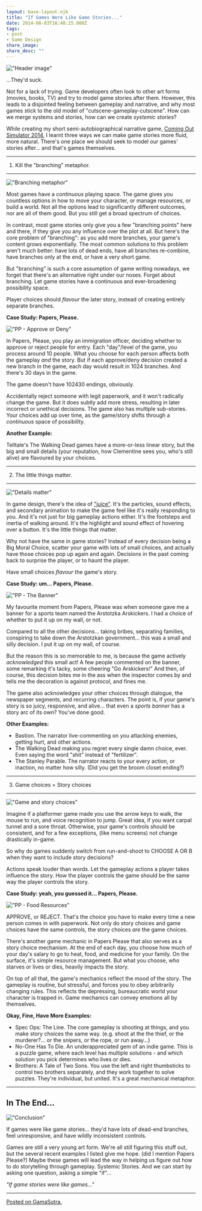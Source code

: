```yaml
---
layout: base-layout.njk
title: "If Games Were Like Game Stories..."
date: 2014-08-03T16:40:25.000Z
tags:
- post
- Game Design
share_image: 
share_desc: ""
---
```


!["Header image"](/content/images/2014/Jul/GameStories0001.png)

...They'd suck.

Not for a lack of trying. Game developers often look to other art forms (movies, books, TV) and try to model game stories after them. However, this leads to a disjointed feeling between gameplay and narrative, and why most games stick to the old model of "cutscene-gameplay-cutscene". How can we merge systems and stories, how can we create _systemic stories_?

While creating my short semi-autobiographical narrative game, [Coming Out Simulator 2014](http://ncase.itch.io/coming-out-simulator-2014), I learnt three ways we can make game stories more fluid, more natural. There's one place we should seek to model our games' stories after... and that's games themselves.

* * *

1) Kill the "branching" metaphor.
---------------------------------

!["Branching metaphor"](/content/images/2014/Aug/GameStories0004.png)

Most games have a _continuous_ playing space. The game gives you countless options in how to move your character, or manage resources, or build a world. Not all the options lead to significantly different outcomes, nor are all of them good. But you still get a broad spectrum of choices.

In contrast, most game stories only give you a few "branching points" here and there, if they give you any influence over the plot at all. But here's the core problem of "branching": as you add more branches, your game's content grows exponentially. The most common solutions to this problem aren't much better: have lots of dead ends, have all branches re-combine, have branches only at the end, or have a very short game.

But "branching" is such a core assumption of game writing nowadays, we forget that there's an alternative right under our noses. Forget about branching. Let game stories have a continuous and ever-broadening possibility space.

Player choices should _flavour_ the later story, instead of creating entirely separate branches.

**Case Study: Papers, Please.**

!["PP - Approve or Deny"](/content/images/2014/Aug/Screen-Shot-2014-08-03-at-10-36-08.png)

In Papers, Please, you play an immigration officer, deciding whether to approve or reject people for entry. Each "day"/level of the game, you process around 10 people. What you choose for each person affects both the gameplay _and_ the story. But if each approve/deny decision created a new branch in the game, each day would result in 1024 branches. And there's 30 days in the game.

The game doesn't have 102430 endings, obviously.

Accidentally reject someone with legit paperwork, and it won't radically change the game. But it does subtly add more stress, resulting in later incorrect or unethical decisions. The game also has multiple sub-stories. Your choices add up over time, as the game/story shifts through a _continuous_ space of possibility.

**Another Example:**

Telltale's The Walking Dead games have a more-or-less linear story, but the big and small details (your reputation, how Clementine sees you, who's still alive) are flavoured by your choices.

* * *

2) The little things matter.
----------------------------

!["Details matter"](/content/images/2014/Aug/GameStories0002.png)

In game design, there's the idea of ["juice"](https://www.youtube.com/watch?v=Fy0aCDmgnxg). It's the particles, sound effects, and secondary animation to make the game feel like it's really responding to you. And it's not just for big gameplay actions either. It's the footsteps and inertia of walking around. It's the highlight and sound effect of hovering over a button. It's the little things that matter.

Why not have the same in game stories? Instead of every decision being a Big Moral Choice, scatter your game with lots of small choices, and actually have those choices pop up again and again. Decisions in the past coming back to surprise the player, or to haunt the player.

Have small choices _flavour_ the game's story.

**Case Study: um... Papers, Please.**

!["PP - The Banner"](/content/images/2014/Aug/Screen-Shot-2014-08-03-at-10-34-46.png)

My favourite moment from Papers, Please was when someone gave me a banner for a sports team named the Arstotzka Arskickers. I had a choice of whether to put it up on my wall, or not.

Compared to all the other decisions... taking bribes, separating families, conspiring to take down the Arstotzkan government... this was a small and silly decision. I put it up on my wall, of course.

But the reason this is so memorable to me, is because the game actively _acknowledged_ this small act! A few people commented on the banner, some remarking it's tacky, some cheering "Go Arskickers!" And then, of course, this decision bites me in the ass when the inspector comes by and tells me the decoration is against protocol, and fines me.

The game also acknowledges your other choices through dialogue, the newspaper segments, and recurring characters. The point is, if your game's story is so juicy, responsive, and alive... that even a _sports banner_ has a story arc of its own? You've done good.

**Other Examples:**

*   Bastion. The narrator live-commenting on you attacking enemies, getting hurt, and other actions.
*   The Walking Dead making you regret every single damn choice, ever. Even saying the word "shit" instead of "fertilizer".
*   The Stanley Parable. The narrator reacts to your every action, or inaction, no matter how silly. (Did you get the broom closet ending?)

* * *

3) Game choices = Story choices
-------------------------------

!["Game and story choices"](/content/images/2014/Jul/GameStories0003.png)

Imagine if a platformer game made you use the arrow keys to walk, the mouse to run, and voice recognition to jump. Great idea, if you want carpal tunnel and a sore throat. Otherwise, your game's controls should be consistent, and for a few exceptions, (like menu screens) not change drastically in-game.

So why do games suddenly switch from run-and-shoot to CHOOSE A OR B when they want to include story decisions?

Actions speak louder than words. Let the gameplay actions a player takes influence the story. How the player controls the game should be the same way the player controls the story.

**Case Study: yeah, you guessed it... Papers, Please.**

!["PP - Food Resources"](/content/images/2014/Aug/Screen-Shot-2014-08-03-at-10-37-09.png)

APPROVE, or REJECT. That's the choice you have to make every time a new person comes in with paperwork. Not only do story choices and game choices have the same controls, the story choices _are_ the game choices.

There's another game mechanic in Papers Please that also serves as a story choice mechanism. At the end of each day, you choose how much of your day's salary to go to heat, food, and medicine for your family. On the surface, it's simple resource management. But what you choose, who starves or lives or dies, heavily impacts the story.

On top of all that, the game's mechanics reflect the mood of the story. The gameplay is routine, but stressful, and forces you to obey arbitrarily changing rules. This reflects the depressing, bureaucratic world your character is trapped in. Game mechanics can convey emotions all by themselves.

**Okay, Fine, Have More Examples:**

*   Spec Ops: The Line. The core gameplay is shooting at things, and you make story choices the same way. (e.g. shoot at the the thief, or the murderer?... or the snipers, or the rope, or run away...)
*   No-One Has To Die. An underappreciated gem of an indie game. This is a puzzle game, where each level has multiple solutions - and which solution you pick determines who lives or dies.
*   Brothers: A Tale of Two Sons. You use the left and right thumbsticks to control two brothers separately, and they work together to solve puzzles. They're individual, but united. It's a great mechanical metaphor.

* * *

In The End...
-------------

!["Conclusion"](/content/images/2014/Aug/GameStories0005.png)

If games were like game stories... they'd have lots of dead-end branches, feel unresponsive, and have wildly inconsistent controls.

Games are still a very young art form. We're all still figuring this stuff out, but the several recent examples I listed give me hope. (did I mention Papers Please?) Maybe these games will lead the way in helping us figure out how to do storytelling through gameplay. Systemic Stories. And we can start by asking one question, asking a simple "if"...

_"If game stories were like games..."_

* * *

[Posted on GamaSutra.](http://gamasutra.com/blogs/NickyCase/20140811/222467/If_Games_Were_Like_Game_Stories.php)